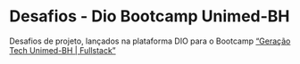 # Desafios - Dio Bootcamp Unimed-BH

Desafios de projeto, lançados na plataforma DIO para o Bootcamp [“Geração Tech Unimed-BH | Fullstack”](https://www.dio.me/bootcamp/geracao-tech-unimed-bh-fullstack)





